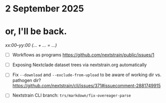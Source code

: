 # 2 September 2025
# or, I'll be back.

_xx:00–yy:00 (… + … = …)_  

- [ ] Workflows as programs
      <https://github.com/nextstrain/public/issues/1>

- [ ] Exposing Nextclade dataset trees via nextstrain.org automatically

- [ ] Fix `--download` and `--exclude-from-upload` to be aware of working dir vs. pathogen dir?
      <https://github.com/nextstrain/cli/issues/371#issuecomment-2881749915>

- [ ] Nextstrain CLI branch: `trs/markdown/fix-overeager-parse`
